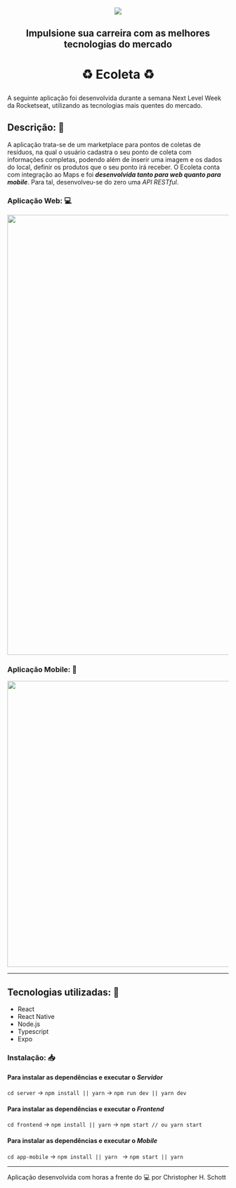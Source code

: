 <h1 align="center"><img src="https://i.ibb.co/Kbpy6hM/new.png" /></h1>
<h2 align="center">Impulsione sua carreira com as melhores tecnologias do mercado</h2>

# <p align="center">:recycle: Ecoleta :recycle:</p>

A seguinte aplicação foi desenvolvida durante a semana Next Level Week da Rocketseat, utilizando as tecnologias mais quentes do mercado.

## Descrição: :page_facing_up:

A aplicação trata-se de um marketplace para pontos de coletas de resíduos, na qual o usuário cadastra o seu ponto de coleta com informações completas, podendo além de inserir uma imagem e os dados do local, definir os produtos que o seu ponto irá receber. O Ecoleta conta com integração ao Maps e foi <strong><i>desenvolvida tanto para web quanto para mobile</i></strong>. Para tal, desenvolveu-se do zero uma <i>API RESTful</i>.

### Aplicação Web: :computer:

<p align="center">
  <img src="https://github.com/ChristopherHauschild/next-level-week-ecoleta/blob/master/Web.gif?raw=true" width="1000px"/>
</p>

### Aplicação Mobile: :iphone:

<p align="center">
  <img src="https://github.com/ChristopherHauschild/next-level-week-ecoleta/blob/master/Mobile.gif?raw=true" height="650px" />
</p>

<hr/>

## Tecnologias utilizadas: :rocket:

<ul>
  <li>React</li>
  <li>React Native</li>
  <li>Node.js</li>
  <li>Typescript</li>
  <li>Expo</li>
</ul>

### Instalação: :inbox_tray:

#### Para instalar as dependências e executar o <i>Servidor</i>

``` cd server ``` -> 
``` npm install || yarn ``` -> 
``` npm run dev || yarn dev ```

#### Para instalar as dependências e executar o <i>Frontend</i>

``` cd frontend ``` -> 
``` npm install || yarn ``` -> 
``` npm start // ou yarn start ```

#### Para instalar as dependências e executar o <i>Mobile</i>

``` cd app-mobile ``` -> 
``` npm install || yarn  ``` -> 
``` npm start || yarn ```


<hr>

Aplicação desenvolvida com horas a frente do :computer: por Christopher H. Schott


